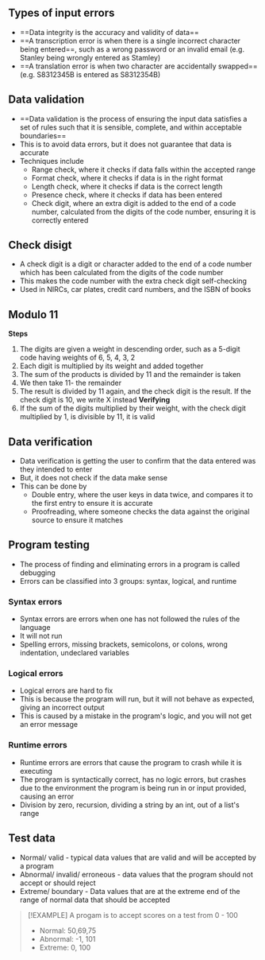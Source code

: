 ## Types of input errors
- ==Data integrity is the accuracy and validity of data==
- ==A transcription error is when there is a single incorrect character being entered==, such as a wrong password or an invalid email (e.g. Stanley being wrongly entered as Stamley)
- ==A translation error is when two character are accidentally swapped== (e.g. S8312345B is entered as S8312354B)
## Data validation
- ==Data validation is the process of ensuring the input data satisfies a set of rules such that it is sensible, complete, and within acceptable boundaries==
- This is to avoid data errors, but it does not guarantee that data is accurate
- Techniques include
	- Range check, where it checks if data falls within the accepted range
	- Format check, where it checks if data is in the right format
	- Length check, where it checks if data is the correct length
	- Presence check, where it checks if data has been entered
	- Check digit, where an extra digit is added to the end of a code number, calculated from the digits of the code number, ensuring it is correctly entered
## Check disigt
- A check digit is a digit or character added to the end of a code number which has been calculated from the digits of the code number
- This makes the code number with the extra check digit self-checking
- Used in NIRCs, car plates, credit card numbers, and the ISBN of books
## Modulo 11
**Steps**
1. The digits are given a weight in descending order, such as a 5-digit code having weights of 6, 5, 4, 3, 2 
2. Each digit is multiplied by its weight and added together
3. The sum of the products is divided by 11 and the remainder is taken
4. We then take 11- the remainder
5. The result is divided by 11 again, and the check digit is the result. If the check digit is 10, we write X instead
**Verifying**
1. If the sum of the digits multiplied by their weight, with the check digit multiplied by 1, is divisible by 11, it is valid
## Data verification
- Data verification is getting the user to confirm that the data entered was they intended to enter
- But, it does not check if the data make sense
- This can be done by 
	- Double entry, where the user keys in data twice, and compares it to the first entry to ensure it is accurate
	- Proofreading, where someone checks the data against the original source to ensure it matches
## Program testing
- The process of finding and eliminating errors in a program is called debugging
- Errors can be classified into 3 groups: syntax, logical, and runtime
### Syntax errors
- Syntax errors are errors when one has not followed the rules of the language
- It will not run
- Spelling errors, missing brackets, semicolons, or colons, wrong indentation, undeclared variables
### Logical errors
- Logical errors are hard to fix
- This is because the program will run, but it will not behave as expected, giving an incorrect output
- This is caused by a mistake in the program's logic, and you will not get an error message
### Runtime errors
- Runtime errors are errors that cause the program to crash while it is executing
- The program is syntactically correct, has no logic errors, but crashes due to the environment the program is being run in or input provided, causing an error
- Division by zero, recursion, dividing a string by an int, out of a list's range
## Test data
- Normal/ valid - typical data values that are valid and will be accepted by a program
- Abnormal/ invalid/ erroneous - data values that the program should not accept or should reject
- Extreme/ boundary - Data values that are at the extreme end of the range of normal data that should be accepted
>[!EXAMPLE]
>A progam is to accept scores on a test from 0 - 100
>- Normal: 50,69,75
>- Abnormal: -1, 101
>- Extreme: 0, 100